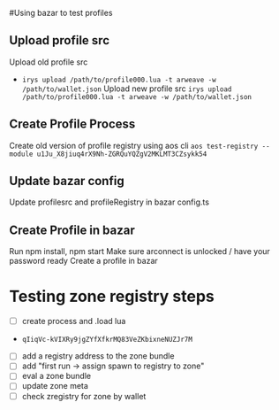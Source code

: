 


#Using bazar to test profiles


## Upload profile src
Upload old profile src
- `irys upload /path/to/profile000.lua
  -t arweave -w /path/to/wallet.json`
Upload new profile src
  `irys upload /path/to/profile000.lua
  -t arweave -w /path/to/wallet.json`


## Create Profile Process
Create old version of profile registry using aos cli
 `aos test-registry --module u1Ju_X8jiuq4rX9Nh-ZGRQuYQZgV2MKLMT3CZsykk54`

## Update bazar config
Update profilesrc and profileRegistry in bazar config.ts

## Create Profile in bazar
Run npm install, npm start
Make sure arconnect is unlocked / have your password ready
Create a profile in bazar


# Testing zone registry steps
- [ ] create process and .load lua
- `qIiqVc-kVIXRy9jgZYfXfkrMQ83VeZKbixneNUZJr7M`
- [ ] add a registry address to the zone bundle
- [ ] add "first run -> assign spawn to registry to zone"
- [ ] eval a zone bundle
- [ ] update zone meta
- [ ] check zregistry for zone by wallet

